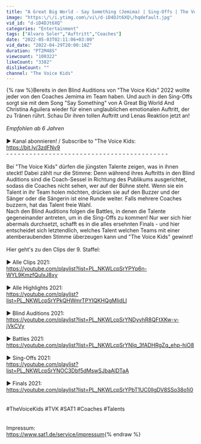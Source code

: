 ```yaml
---
title: "A Great Big World - Say Something (Jemima) | Sing-Offs | The Voice Kids 2022"
image: "https:\/\/i.ytimg.com\/vi\/d-iD4DJt6XQ\/hqdefault.jpg"
vid_id: "d-iD4DJt6XQ"
categories: "Entertainment"
tags: ["Alvaro Soler","Auftritt","Coaches"]
date: "2022-05-03T02:11:06+03:00"
vid_date: "2022-04-29T20:00:18Z"
duration: "PT2M48S"
viewcount: "100322"
likeCount: "3382"
dislikeCount: ""
channel: "The Voice Kids"
---
```

{% raw %}Bereits in den Blind Auditions von &quot;The Voice Kids&quot; 2022 wollte jeder von den Coaches Jemima im Team haben. Und auch in den Sing-Offs sorgt sie mit dem Song &quot;Say Something&quot; von A Great Big World And Christina Aguilera wieder für einen unglaublichen emotionalen Auftritt, der zu Tränen rührt. Schau Dir ihren tollen Auftritt und Lenas Reaktion jetzt an!<br /><br />*Empfohlen ab 6 Jahren*<br /><br />► Kanal abonnieren! / Subscribe to &quot;The Voice Kids:<br /><a rel="nofollow" target="blank" href="https://bit.ly/3zdFNv9">https://bit.ly/3zdFNv9</a><br />- - - - - - - - - - - - - - - - - - - - - - - - - - - - - - - - - - - - - - - - - - <br /><br />Bei &quot;The Voice Kids&quot; dürfen die jüngsten  Talente zeigen, was in ihnen steckt! Dabei zählt nur die Stimme: Denn während ihres Auftritts in den Blind Auditions sind die Coach-Sessel in Richtung des Publikums ausgerichtet, sodass die Coaches nicht sehen, wer auf der Bühne steht. Wenn sie ein Talent in ihr Team holen möchten, drücken sie auf den Buzzer und der Sänger oder die Sängerin ist eine Runde weiter. Falls mehrere Coaches buzzern, hat das Talent freie Wahl. <br />Nach den Blind Auditions folgen die Battles, in denen die Talente gegeneinander antreten, um in die Sing-Offs zu kommen! Nur wer sich hier abermals durchsetzt, schafft es in die alles ersehnten Finals - und hier entscheidet sich letztendlich, welches Talent welchen Teams mit einer atemberaubenden Stimme überzeugen kann und &quot;The Voice Kids&quot; gewinnt!<br /><br />Hier geht's zu den Clips der 9. Staffel:<br /><br />► Alle Clips 2021: <br /><a rel="nofollow" target="blank" href="https://youtube.com/playlist?list=PL_NKWLcpSrYPYp6n-WYL9KmzfQuIxJ8xy">https://youtube.com/playlist?list=PL_NKWLcpSrYPYp6n-WYL9KmzfQuIxJ8xy</a><br /><br />► Alle Highlights 2021: <br /><a rel="nofollow" target="blank" href="https://youtube.com/playlist?list=PL_NKWLcpSrYPkQHWmrTPYIQKHQgMIidLI">https://youtube.com/playlist?list=PL_NKWLcpSrYPkQHWmrTPYIQKHQgMIidLI</a><br /><br />► Blind Auditions 2021:<br /><a rel="nofollow" target="blank" href="https://youtube.com/playlist?list=PL_NKWLcpSrYNDyvhR8QFtXKw-v-jVkCVy">https://youtube.com/playlist?list=PL_NKWLcpSrYNDyvhR8QFtXKw-v-jVkCVy</a><br /><br />► Battles 2021: <br /><a rel="nofollow" target="blank" href="https://youtube.com/playlist?list=PL_NKWLcpSrYNIq_3fADHRgZq_ehp-hiO8">https://youtube.com/playlist?list=PL_NKWLcpSrYNIq_3fADHRgZq_ehp-hiO8</a><br /><br />► Sing-Offs 2021: <br /><a rel="nofollow" target="blank" href="https://youtube.com/playlist?list=PL_NKWLcpSrYNOC3Dbf5dMswSJbaAlDTaA">https://youtube.com/playlist?list=PL_NKWLcpSrYNOC3Dbf5dMswSJbaAlDTaA</a><br /><br />► Finals 2021: <br /><a rel="nofollow" target="blank" href="https://youtube.com/playlist?list=PL_NKWLcpSrYPbT1UC0llgDV8SSo38o1i0">https://youtube.com/playlist?list=PL_NKWLcpSrYPbT1UC0llgDV8SSo38o1i0</a><br /><br /><br />#TheVoiceKids #TVK #SAT1 #Coaches #Talents<br /><br /><br />Impressum: <br /><a rel="nofollow" target="blank" href="https://www.sat1.de/service/impressum">https://www.sat1.de/service/impressum</a>{% endraw %}
